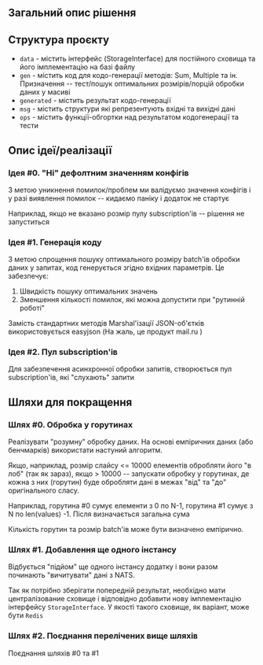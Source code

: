 ## Загальний опис рішення

## Структура проєкту
 
* `data` - містить інтерфейс (StorageInterface) для постійного сховища та його імплементацію на базі файлу
* `gen` - містить код для кодо-генерації методів: Sum, Multiple та ін. Призначення -- тест/пошук оптимальних розмірів/порцій обробки даних у масиві
* `generated` - містить результат кодо-генерації
* `msg` - містить структури які репрезентують вхідні та вихідні дані 
* `ops` - містить функції-обгортки над результатом кодогенерації та тести

## Опис ідеї/реалізації

### Ідея #0. "Ні" дефолтним значенням конфігів
З метою уникнення помилок/проблем ми валідуємо значення конфігів і у разі виявлення помилок -- кидаємо паніку і додаток не стартує

Наприклад, якщо не вказано розмір пулу subscription'ів -- рішення не запуститься

### Ідея #1. Генерація коду
З метою спрощення пошуку оптимального розміру batch'ів обробки даних у запитах, код генерується згідно вхідних параметрів. 
Це забезпечує:
1. Швидкість пошуку оптимальних значень 
2. Зменшення кількості помилок, які можна допустити при "рутинній роботі"

Замість стандартних методів Marshal'ізації JSON-об'єтків використовується easyjson (На жаль, це продукт mail.ru )

### Ідея #2. Пул subscription'ів

Для забезпечення асинхронної обробки запитів, створюється пул subscription'ів, які "слухають" запити    

## Шляхи для покращення

### Шлях #0. Обробка у горутинах

Реалізувати "розумну" обробку даних. На основі емпіричних даних (або бенчмарків) використати настуний алгоритм.

Якщо, наприклад, розмір слайсу <= 10000 елементів обробляти його "в лоб" (так як зараз), якщо > 10000 -- запускати обробку у горутинах, 
де кожна з них (горутин) буде обробляти дані в межах "від" та "до" оригінального сласу.

Наприклад, горутина #0 сумує елементи з 0 по N-1, горутина #1 сумує з N по len(values) -1. Після визначається загальна сума 

Кількість горутин та розмір batch'ів може бути визначено емпірично.

### Шлях #1. Добавлення ще одного інстансу

Відбується "підйом" ще одного інстансу додатку і вони разом починають "вичитувати" дані з NATS.

Так як потрібно зберігати попередній результат, необхідно мати централізование сховище і відповідно добавити нову імплементацію 
інтерфейсу `StorageInterface`. У якості такого сховище, як варіант, може бути `Redis`

### Шлях #2. Поєднання перелічених вище шляхів

Поєднання шляхів #0 та #1

